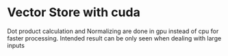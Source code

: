 # Vector Store with cuda 

Dot product calculation and Normalizing are done in gpu instead of cpu for faster processing. Intended result can be only seen when dealing with large inputs 
 

